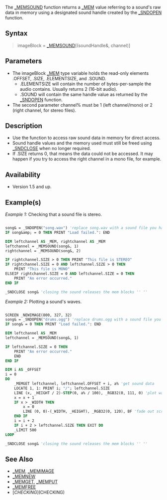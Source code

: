 The [_MEMSOUND](_MEMSOUND) function returns a [_MEM](_MEM) value referring to a sound's raw data in memory using a designated sound handle created by the [_SNDOPEN](_SNDOPEN) function.

## Syntax

> imageBlock = [_MEMSOUND](_MEMSOUND)[(soundHandle&, channel)]

## Parameters

* The imageBlock [_MEM](_MEM) type variable holds the read-only elements .OFFSET, .SIZE, .ELEMENTSIZE, and .SOUND.
    * .ELEMENTSIZE will contain the number of bytes-per-sample the audio contains. Usually returns 2 (16-bit audio).
    * .SOUND will contain the same handle value as returned by the [_SNDOPEN](_SNDOPEN) function.
* The second parameter channel% must be 1 (left channel/mono) or 2 (right channel, for stereo files).

## Description

* Use the function to access raw sound data in memory for direct access.
* Sound handle values and the memory used must still be freed using [_SNDCLOSE](_SNDCLOSE) when no longer required.
* If .SIZE returns 0, that means the data could not be accessed. It may happen if you try to access the right channel in a mono file, for example.

## Availability

* Version 1.5 and up.

## Example(s)

*Example 1:* Checking that a sound file is stereo.

```vb

song& = _SNDOPEN("song.wav") 'replace song.wav with a sound file you have
IF song&amp; = 0 THEN PRINT "Load failed.": END

DIM leftchannel AS _MEM, rightchannel AS _MEM
leftchannel = _MEMSOUND(song&, 1)
rightchannel = _MEMSOUND(song&, 2)

IF rightchannel.SIZE > 0 THEN PRINT "This file is STEREO"
IF rightchannel.SIZE = 0 AND leftchannel.SIZE > 0 THEN
    PRINT "This file is MONO"
ELSEIF rightchannel.SIZE = 0 AND leftchannel.SIZE = 0 THEN
    PRINT "An error occurred."
END IF

_SNDCLOSE song& 'closing the sound releases the mem blocks '' ''

```

*Example 2:* Plotting a sound's waves.

```vb

SCREEN _NEWIMAGE(800, 327, 32)
song& = _SNDOPEN("drums.ogg") 'replace drums.ogg with a sound file you have
IF song& = 0 THEN PRINT "Load failed.": END

DIM leftchannel AS _MEM
leftchannel = _MEMSOUND(song&, 1)

IF leftchannel.SIZE = 0 THEN
    PRINT "An error occurred."
    END
END IF

DIM i AS _OFFSET
i = 0
DO
    _MEMGET leftchannel, leftchannel.OFFSET + i, a% 'get sound data
    LOCATE 1, 1: PRINT i; "/"; leftchannel.SIZE
    LINE (x, _HEIGHT / 2)-STEP(0, a% / 100), _RGB32(0, 111, 0) 'plot wave
    x = x + 1
    IF x > _WIDTH THEN
        x = 0
        LINE (0, 0)-(_WIDTH, _HEIGHT), _RGB32(0, 120), BF 'fade out screen
    END IF
    i = i + 2
    IF i + 2 > leftchannel.SIZE THEN EXIT DO
    _LIMIT 500
LOOP

_SNDCLOSE song& 'closing the sound releases the mem blocks '' ''

```
## See Also

* [_MEM](_MEM), [_MEMIMAGE](_MEMIMAGE)
* [_MEMNEW](_MEMNEW)
* [_MEMGET](_MEMGET), [_MEMPUT](_MEMPUT)
* [_MEMFREE](_MEMFREE)
* [$CHECKING]($CHECKING)